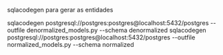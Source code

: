sqlacodegen para gerar as entidades


sqlacodegen postgresql://postgres:postgres@localhost:5432/postgres  --outfile denormalized_models.py --schema denormalized
sqlacodegen postgresql://postgres:postgres@localhost:5432/postgres  --outfile normalized_models.py --schema normalized